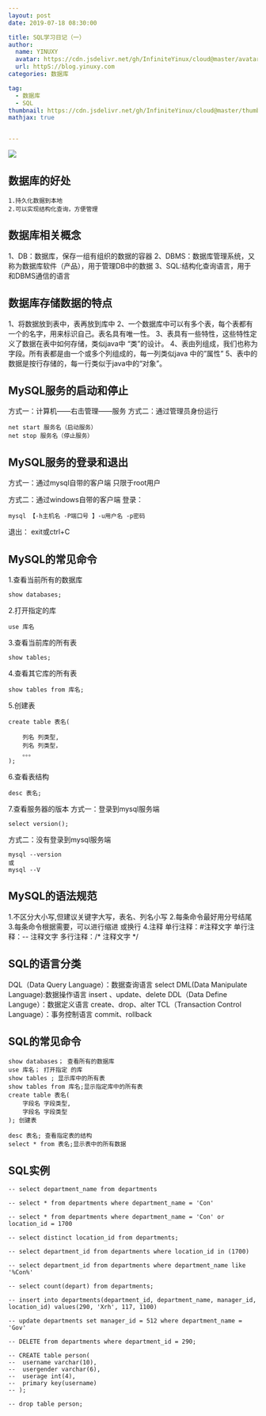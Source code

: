 ```yaml
---
layout: post
date: 2019-07-18 08:30:00

title: SQL学习日记（一）
author: 
  name: YINUXY
  avatar: https://cdn.jsdelivr.net/gh/InfiniteYinux/cloud@master/avatar/avatar.png
  url: httpS://blog.yinuxy.com
categories: 数据库

tag:
  - 数据库
  - SQL
thumbnail: https://cdn.jsdelivr.net/gh/InfiniteYinux/cloud@master/thumbnail/SQL.jpg
mathjax: true


---
```



![](http://www.raincent.com/uploadfile/2015/1206/20151206103021361.jpg)

<!-- more -->

## 数据库的好处 ##
	1.持久化数据到本地
	2.可以实现结构化查询，方便管理
	


## 数据库相关概念 ##
1、DB：数据库，保存一组有组织的数据的容器
2、DBMS：数据库管理系统，又称为数据库软件（产品），用于管理DB中的数据
3、SQL:结构化查询语言，用于和DBMS通信的语言

## 数据库存储数据的特点 ##
1、将数据放到表中，表再放到库中
2、一个数据库中可以有多个表，每个表都有一个的名字，用来标识自己。表名具有唯一性。
3、表具有一些特性，这些特性定义了数据在表中如何存储，类似java中 “类”的设计。
4、表由列组成，我们也称为字段。所有表都是由一个或多个列组成的，每一列类似java 中的”属性”
5、表中的数据是按行存储的，每一行类似于java中的“对象”。



## MySQL服务的启动和停止 ##
方式一：计算机——右击管理——服务
方式二：通过管理员身份运行
```
net start 服务名（启动服务）
net stop 服务名（停止服务）
```

## MySQL服务的登录和退出 ##   
方式一：通过mysql自带的客户端
只限于root用户

方式二：通过windows自带的客户端
登录：
```
mysql 【-h主机名 -P端口号 】-u用户名 -p密码
```

退出：
exit或ctrl+C


	
	
	
## MySQL的常见命令 ## 

1.查看当前所有的数据库
```
show databases;
```
2.打开指定的库
```
use 库名
```
3.查看当前库的所有表

```
show tables;
```
4.查看其它库的所有表
```
show tables from 库名;
```
5.创建表
```
create table 表名(

	列名 列类型,
	列名 列类型，
	。。。
);
```
6.查看表结构
```
desc 表名;
```

7.查看服务器的版本
方式一：登录到mysql服务端

```
select version();
```
方式二：没有登录到mysql服务端
```
mysql --version
或
mysql --V
```


## MySQL的语法规范 ##
1.不区分大小写,但建议关键字大写，表名、列名小写
2.每条命令最好用分号结尾
3.每条命令根据需要，可以进行缩进 或换行
4.注释
   单行注释：#注释文字
   单行注释：-- 注释文字
   多行注释：/* 注释文字  */
	
	
	


## SQL的语言分类 ##
DQL（Data Query Language）：数据查询语言
	select 
DML(Data Manipulate Language):数据操作语言
	insert 、update、delete
DDL（Data Define Languge）：数据定义语言
	create、drop、alter
TCL（Transaction Control Language）：事务控制语言
	commit、rollback
	



## SQL的常见命令 ##
```
show databases； 查看所有的数据库
use 库名； 打开指定 的库
show tables ; 显示库中的所有表
show tables from 库名;显示指定库中的所有表
create table 表名(
	字段名 字段类型,	
	字段名 字段类型
); 创建表

desc 表名; 查看指定表的结构
select * from 表名;显示表中的所有数据
```
## SQL实例 ##
```
-- select department_name from departments

-- select * from departments where department_name = 'Con'

-- select * from departments where department_name = 'Con' or location_id = 1700

-- select distinct location_id from departments;

-- select department_id from departments where location_id in (1700)	

-- select department_id from departments where department_name like '%Con%'

-- select count(depart) from departments;

-- insert into departments(department_id, department_name, manager_id, location_id) values(290, 'Xrh', 117, 1100)

-- update departments set manager_id = 512 where department_name = 'Gov'

-- DELETE from departments where department_id = 290;

-- CREATE table person(
-- 	username varchar(10),
-- 	usergender varchar(6),
-- 	userage int(4),
-- 	primary key(username)
-- );

-- drop table person;
```
